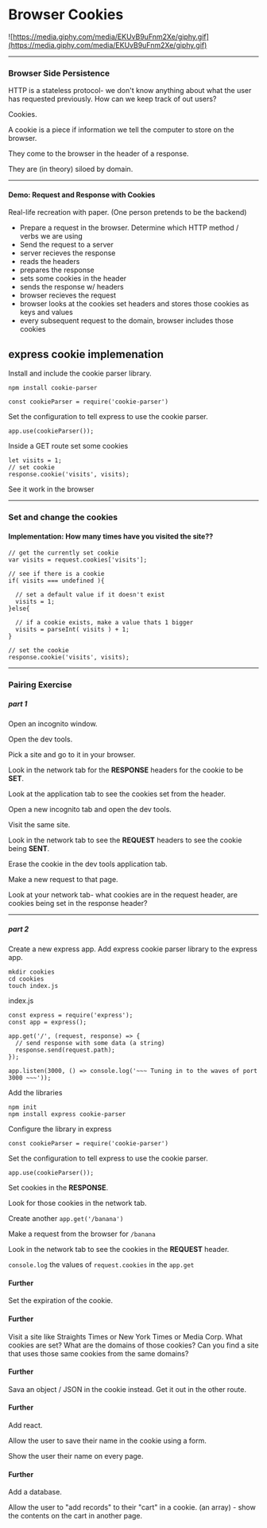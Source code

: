 # Browser Cookies
![https://media.giphy.com/media/EKUvB9uFnm2Xe/giphy.gif](https://media.giphy.com/media/EKUvB9uFnm2Xe/giphy.gif)

---


### Browser Side Persistence
HTTP is a stateless protocol- we don't know anything about what the user has requested previously. How can we keep track of out users?

Cookies.

A cookie is a piece if information we tell the computer to store on the browser.

They come to the browser in the header of a response.

They are (in theory) siloed by domain.

---

#### Demo: Request and Response with Cookies
Real-life recreation with paper. (One person pretends to be the backend)
- Prepare a request in the browser. Determine which HTTP method / verbs we are using
- Send the request to a server
- server recieves the response
- reads the headers
- prepares the response
- sets some cookies in the header
- sends the response w/ headers
- browser recieves the request
- browser looks at the cookies set headers and stores those cookies as keys and values
- every subsequent request to the domain, browser includes those cookies

## express cookie implemenation

Install and include the cookie parser library.
```
npm install cookie-parser
```
```
const cookieParser = require('cookie-parser')
```

Set the configuration to tell express to use the cookie parser.
```
app.use(cookieParser());
```

Inside a GET route set some cookies
```
let visits = 1;
// set cookie
response.cookie('visits', visits);
```
See it work in the browser

---

### Set and change the cookies
#### Implementation: How many times have you visited the site??
```
// get the currently set cookie
var visits = request.cookies['visits'];

// see if there is a cookie
if( visits === undefined ){

  // set a default value if it doesn't exist
  visits = 1;
}else{

  // if a cookie exists, make a value thats 1 bigger
  visits = parseInt( visits ) + 1;
}

// set the cookie
response.cookie('visits', visits);
```

---

### Pairing Exercise

##### part 1

Open an incognito window.

Open the dev tools.

Pick a site and go to it in your browser.

Look in the network tab for the **RESPONSE** headers for the cookie to be **SET**.

Look at the application tab to see the cookies set from the header.

Open a new incognito tab and open the dev tools.

Visit the same site.

Look in the network tab to see the **REQUEST** headers to see the cookie being **SENT**.

Erase the cookie in the dev tools application tab.

Make a new request to that page.

Look at your network tab- what cookies are in the request header, are cookies being set in the response header?

---

##### part 2

Create a new express app. Add express cookie parser library to the express app.

```
mkdir cookies
cd cookies
touch index.js
```

index.js
```
const express = require('express');
const app = express();

app.get('/', (request, response) => {
  // send response with some data (a string)
  response.send(request.path);
});

app.listen(3000, () => console.log('~~~ Tuning in to the waves of port 3000 ~~~'));
```

Add the libraries
```
npm init
npm install express cookie-parser
```

Configure the library in express
```
const cookieParser = require('cookie-parser')
```

Set the configuration to tell express to use the cookie parser.
```
app.use(cookieParser());
```

Set cookies in the **RESPONSE**.

Look for those cookies in the network tab.

Create another `app.get('/banana')`

Make a request from the browser for `/banana`

Look in the network tab to see the cookies in the **REQUEST** header.

`console.log` the values of `request.cookies` in the `app.get`

#### Further

Set the expiration of the cookie.

#### Further

Visit a site like Straights Times or New York Times or Media Corp. What cookies are set? What are the domains of those cookies? Can you find a site that uses those same cookies from the same domains?

#### Further

Sava an object / JSON in the cookie instead. Get it out in the other route.

#### Further

Add react.

Allow the user to save their name in the cookie using a form.

Show the user their name on every page.

#### Further

Add a database.

Allow the user to "add records" to their "cart" in a cookie. (an array) - show the contents on the cart in another page.


